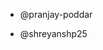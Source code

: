 * @pranjay-poddar
<!-- add contributor Github username below -->
<!-- * @ <GitHub Username> -->
* @shreyanshp25

